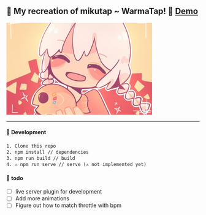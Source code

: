 ## 🧡 My recreation of mikutap ~ WarmaTap! 🧡 [Demo](https://eggtronic.github.io/EggTap/)
![Warma](./doc/warma.jpg)

---
#### 🔨 Development
```
1. Clone this repo
2. npm install // dependencies
3. npm run build // build
4. ⚠️ npm run serve // serve (⚠️ not implemented yet)
```

#### 🙈 todo
- [ ] live server plugin for development
- [ ] Add more animations
- [ ] Figure out how to match throttle with bpm